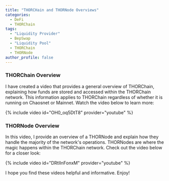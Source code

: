 ```yaml
---
title: "THORCHain and THORNode Overviews"
categories:
  - DeFi
  - THORChain
tags:
  - "Liquidity Provider"
  - BepSwap
  - "Liquidity Pool"
  - THORChain
  - THORNode
author_profile: false
---
```


### THORChain Overview
I have created a video that provides a general overview of THORChain, explaining how funds are stored and accessed within the THORChain network. This information applies to THORChain regardless of whether it is running on Chaosnet or Mainnet. Watch the video below to learn more:

{% include video id="OH0_oq5DtT8" provider="youtube" %}

### THORNode Overview
In this video, I provide an overview of a THORNode and explain how they handle the majority of the network's operations. THORNodes are where the magic happens within the THORChain network. Check out the video below for a closer look:

{% include video id="DRtlInFonxM" provider="youtube" %}

I hope you find these videos helpful and informative. Enjoy!

